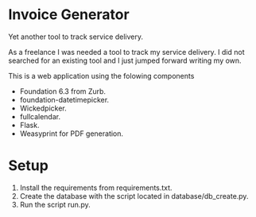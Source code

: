 # Invoice Generator
Yet another tool to track service delivery.

As a freelance I was needed a tool to track my service delivery.
I did not searched for an existing tool and I just jumped forward writing my own.

This is a web application using the folowing components 
- Foundation 6.3 from Zurb.
- foundation-datetimepicker.
- Wickedpicker.
- fullcalendar.
- Flask.
- Weasyprint for PDF generation.

# Setup
1. Install the requirements from requirements.txt.
2. Create the database with the script located in database/db_create.py.
3. Run the script run.py.
